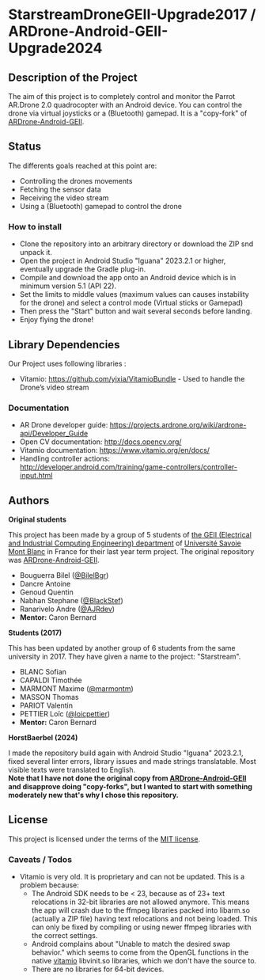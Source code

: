 # StarstreamDroneGEII-Upgrade2017 / ARDrone-Android-GEII-Upgrade2024

## Description of the Project

The aim of this project is to completely control and monitor the Parrot AR.Drone 2.0 quadrocopter with an Android device. You can control the drone via virtual joysticks or a (Bluetooth) gamepad. It is a "copy-fork" of [ARDrone-Android-GEII](https://github.com/AJRdev/ARDrone-Android-GEII).

## Status

The differents goals reached at this point are:

* Controlling the drones movements
* Fetching the sensor data
* Receiving the video stream
* Using a (Bluetooth) gamepad to control the drone

### How to install

* Clone the repository into an arbitrary directory or download the ZIP snd unpack it.
* Open the project in Android Studio "Iguana" 2023.2.1 or higher, eventually upgrade the Gradle plug-in.
* Compile and download the app onto an Android device which is in minimum version 5.1 (API 22).
* Set the limits to middle values (maximum values can causes instability for the drone) and select a control mode (Virtual sticks or Gamepad)
* Then press the "Start" button and wait several seconds before landing.
* Enjoy flying the drone!

## Library Dependencies

Our Project uses following libraries :

* Vitamio: https://github.com/yixia/VitamioBundle - Used to handle the Drone’s video stream

### Documentation

* AR Drone developer guide: https://projects.ardrone.org/wiki/ardrone-api/Developer_Guide
* Open CV documentation: http://docs.opencv.org/
* Vitamio documentation: https://www.vitamio.org/en/docs/
* Handling controller actions: http://developer.android.com/training/game-controllers/controller-input.html

## Authors

**Original students**

This project has been made by a group of 5 students of [the GEII (Electrical and Industrial Computing Engineering) department](http://www.iut-acy.univ-savoie.fr/dut/geii/) of [Université Savoie Mont Blanc](https://www.univ-smb.fr/) in France for their last year term project. The original repository was [ARDrone-Android-GEII](https://github.com/AJRdev/ARDrone-Android-GEII).

* Bouguerra Bilel ([@BilelBgr](https://github.com/BilelBgr))
* Dancre Antoine
* Genoud Quentin
* Nabhan Stephane ([@BlackStef](https://github.com/BlackStef))
* Ranarivelo Andre ([@AJRdev](https://github.com/AJRdev))
* **Mentor:** Caron Bernard

**Students (2017)**

This has been updated by another group of 6 students from the same university in 2017. They have given a name to the project: "Starstream".

* BLANC Sofian
* CAPALDI Timothée
* MARMONT Maxime ([@marmontm](https://github.com/marmontm))
* MASSON Thomas
* PARIOT Valentin
* PETTIER Loïc ([@loicpettier](https://github.com/loicpettier))
* **Mentor:** Caron Bernard

**HorstBaerbel (2024)**

I made the repository build again with Android Studio "Iguana" 2023.2.1, fixed several linter errors, library issues and made strings translatable. Most visible texts were translated to English.  
**Note that I have not done the original copy from [ARDrone-Android-GEII](https://github.com/AJRdev/ARDrone-Android-GEII) and disapprove doing "copy-forks", but I wanted to start with something moderately new that's why I chose this repository.**

## License

This project is licensed under the terms of the [MIT license](LICENSE).

### Caveats / Todos
* Vitamio is very old. It is proprietary and can not be updated. This is a problem because:
  * The Android SDK needs to be < 23, because as of 23+ text relocations in 32-bit libraries are not allowed anymore. This means the app will crash due to the ffmpeg libraries packed into libarm.so (actually a ZIP file) having text relocations and not being loaded. This can only be fixed by compiling or using newer ffmpeg libraries with the correct settings.
  * Android complains about "Unable to match the desired swap behavior." which seems to come from the OpenGL functions in the native [vitamio](https://github.com/yixia/VitamioBundle) libvinit.so libraries, which we don't have the source to.
  * There are no libraries for 64-bit devices.